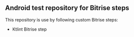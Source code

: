 ## Android test repository for Bitrise steps

This repository is use by following custom Bitrise steps:
* Ktlint Bitrise step